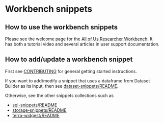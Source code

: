 # Workbench snippets

## How to use the workbench snippets

Please see the welcome page for the [All of Us Researcher Workbench](https://workbench.researchallofus.org/). It has both a tutorial video and several articles in user support documentation.

## How to add/update a workbench snippet

First see [CONTRIBUTING](./CONTRIBUTING.md) for general getting started instructions.

If you want to add/modify a snippet that uses a dataframe from Dataset Builder as its input, then see [dataset-snippets/README](./dataset-snippets/README.md).

Otherwise, see the other snippets collections such as

* [sql-snippets/README](./sql-snippets/README.md)
* [storage-snippets/README](./storage-snippets/README.md)
* [terra-widgest/README](./py/README.md)
